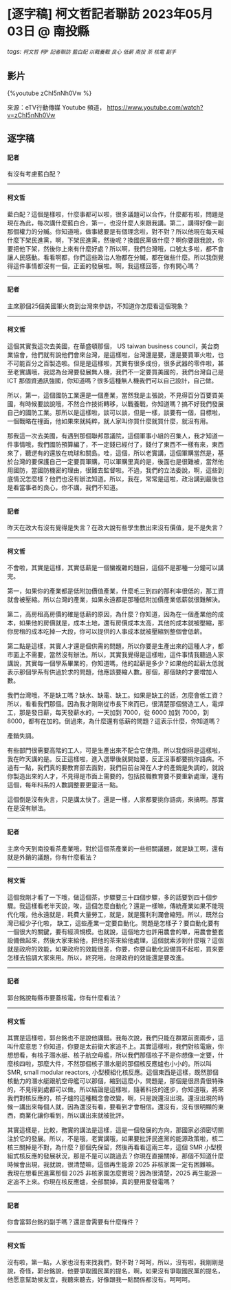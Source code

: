 # [逐字稿] 柯文哲記者聯訪 2023年05月03日 @ 南投縣


###### tags: `柯文哲` `柯P` `記者聯訪` `藍白配` `以戰養戰` `良心` `低薪` `南投` `茶` `核電` `副手`

## 影片
{%youtube zChI5nNh0Vw %}

來源：eTV行動傳媒 Youtube 頻道， https://www.youtube.com/watch?v=zChI5nNh0Vw

## 逐字稿

#### 記者

有沒有考慮藍白配？

--- 

#### 柯文哲

藍白配？這個是樣啦，什麼事都可以啦，很多議題可以合作，什麼都有啦，問題是現在為此，每次講什麼藍白合，第一，也沒什麼人來跟我講。第二，講得好像一副那個權力的分贓。你知道哦，做事總要是有個理念啦，對不對？所以他現在每天喊什麼下架民進黨，啊，下架民進黨，然後呢？換國民黨做什麼？啊你要跟我說，你要把他下架，然後你上來有什麼好處？所以啊，我們台灣哦，口號太多啦，都不會讓人民感動。看看啊都，你們這些政治人物都在分贓，都在做些什麼。所以我倒覺得這件事情都沒有一個，正面的發展啦。啊，我這樣回答，你有開心嗎？
 
---

#### 記者

主席那個25個美國軍火商到台灣來參訪，不知道你怎麼看這個現象？

---

#### 柯文哲

這個其實我這次去美國，在華盛頓那個， US taiwan business council，美台商業協會，他們就有說他們會來台灣，是這樣啦，台灣還是要，還是要買軍火啦，也不可能百分之百製造啦。但是是這樣啦，其實有很多成份，很多武器的零件啦，甚至老實講哦，我認為台灣要發展無人機，我們不一定要買美國的，我們台灣自己是 ICT 那個資通訊強國，你知道嗎？很多這種無人機我們可以自己設計，自己做。

所以，第一，這個國防工業還是一個產業，當然我是主張說，不見得百分百要買美國，有時候要談說哦，不然合作技術轉移，以戰養戰，你知道嗎？搞不好我們發展自己的國防工業。那所以是這樣啦，談可以談，但是一樣，談要有一個，目標啦，一個戰略在𥚃面，他如果來就純粹，就人家叫你買什麼就買什麼，就沒有用。

那我這一次去美國，有遇到那個聯邦眾議院，這個軍事小組的召集人，我才知道一件事情哦，我們國防預算編了，不一定錢已經付了，錢付了東西不一樣有來，東西來了，聽遻有的還放在琉球和關島。哇，這個，所以老實講，這個軍購當然是，基於台灣的要保護自己一定要買軍購，可以軍購里真的是，後面也是很難被，當然他用國防，當國防機密的理由，很難去監督啦。不過，我們的立法委說，啊，這些到底情況怎麼樣？他們也沒有辦法知道。所以，我在，常常是這啦，政治講到最後也是看當事者的良心，你不講，我們不知道。

---

#### 記者

昨天在政大有沒有覺得是失言？在政大說有些學生教出來沒有價值，是不是失言？

---

#### 柯文哲

不會啦，其實是這樣，其實低薪是一個蠻複雜的題目，這個不是那種一分鐘可以講完。

第一，如果你的產業都是低附加價值產業，什麼毛三到四的那利率很低的，那工資就會被壓縮。所以台灣的產業，如果永遠都是那種低附加價產業低薪就很難解決。

第二，高房租高房價的確是低薪的原因，為什麼？你知道，因為在一個產業他的成本，如果他的房價就是，成本土地，還有房價成本太高，其他的成本就被壓縮，那你房租的成本吃掉一大段，你可以提供的人事成本就被壓縮到整個會低薪。

第二點是這樣，其實人才還是個供需的問題，所以你要是生產出來的這種人才，都市面上不需要，當然沒有辦法。所以，其實我覺得是這樣啦，這件事情我聽過人家講說，其實每一個學系畢業的，你知道嗎，他的起薪是多少？如果他的起薪太低就表示那個學系有供過於求的問題，他應該要縮人數。那個，那個缺的才要增加人數。

我們台灣哦，不是缺工嗎？缺水、缺電、缺工。如果是缺工的話，怎麼會低工資？所以，看看我們那個。因為我才剛剛從市長下來而已，很清楚那個營造工人，電焊工，那是發日薪，每天發薪水的，一天加到 7000，從 6000 加到 7000，到8000，都有在加的。倒過來，為什麼還有低薪的問題？這表示什麼，你知道嗎？

產銷失調。

有些部門很需要高階的工人，可是生產出來不配合它使用。所以我倒得是這樣啦，我在昨天講的是。反正這樣啦，進入選舉後就開始要，反正沒事都要挑你語病。不過有一點，我們真的要教育部去面對，我們目前台灣在人才的產銷是失調的，就說你製造出來的人才，不見得是市面上需要的，包括技職教育要不要重新處理，還有這個，每年科系的人數調整要更靈活一點。

這個倒是沒有失言，只是講太快了。還是一樣，人家都要挑你語病，來搞啊。那實在是沒有辦法。

---

#### 記者

主席今天到南投看茶產業哦，對於這個茶產業的一些相關議題，就是缺工啊，還有就是外銷的議題，你有什麼看法？

---

#### 柯文哲

這個我剛才看了一下哦，做這個茶，步驟要三十四個步驟，多的話要到四十個步驟。我這樣看老半天說，唉，這個怎麼自動化？還是一樣嘛，傳統產業如果不能現代化哦，他永遠就是，耗費大量勞工，就是，就是獲利利瀾會縮短。所以，既然台灣已經少子化啦， 缺工，這些產業一定要自動化。問題是怎樣子？要自動化要有一個很大的關鍵，要有經濟規模。也就說，這個地方也許用農會的單，用農會整套設備做起來，然後大家來給他，把他的茶來給他處理，這個就索涉到什麼哦？這個就是政府的效能，如果政府的效能很差，你要，你要自動化設備買不起啦，買來要怎樣去協調大家來用。所以，終究哦，台灣政府的效能還是要改進。

---

#### 記者

郭台銘說每縣市要蓋核電，你有什麼看法？

---

#### 柯文哲

其實是這樣啦，郭台銘也不是說他講錯。我每次說，我們只能在群眾前面兩步，這叫什麼意思？你知道，你要是太前衛大家追不上。其實這樣啦，我們對核電廠，你想想看，有核子潛水艇、核子航空母艦，所以我們那個核子不是你想像一定要，什麼核四啦，那麼大件，不然那個核子潛水艇的那個核反應爐也小小的。所以叫 SMR, small modular reactors, 小型模組化核反應。這個東西是這樣，既然那個核動力的潛水艇跟航空母艦可以那個，縮到這麼小，問題是，那個是很昂貴很特殊的，不見得到處都可以做。所以結論是這樣啦，隨著科技的進步，你知道哦，將來我們對核反應的，核子爐的這種概念會改變，啊，只是說還沒出現。還沒出現的時候一講出來每個人就，因為還沒有看，要看到才會相信。還沒有，沒有很明顯的東西，商業化讓你看到，所以講出來就被批評。

其實這樣是，比較，務實的講法是這樣，這是一個發展的方向，那國家必須密切關注於它的發展。所以，不是哦，老實講哦，如果要批評民進黨的能源政策啦，核二核三關掉是不對，為什麼？那個先保留，然後再看看這兩三年，這個 SMR 小型模組式核反應的發展狀況，那是不是可以跳過去？你現在直接關掉，那個不知道什麼時候會出現，我就說，很清楚嘛，這個再生能源 2025 非核家園一定有困難嘛。我現在想看民進黨那個 2025 非核家園怎麼實現？因為很清楚，2025 再生能源一定追不上來。你現在核反應爐，全部關掉，真的要用愛發電嗎？

---

#### 記者

你會當郭台銘的副手嗎？還是會需要有什麼條件？

---

#### 柯文哲

沒有啦，第一點，人家也沒有來找我們，對不對？呵呵，所以，沒有啦，我剛剛是說，奇怪，郭台銘說，他要爭取國民黨的提名，啊，如果沒有爭取國民黨的提名，他愿意幫助侯友宜，我聽來聽去，好像跟我一點關係都沒有。呵呵呵。




